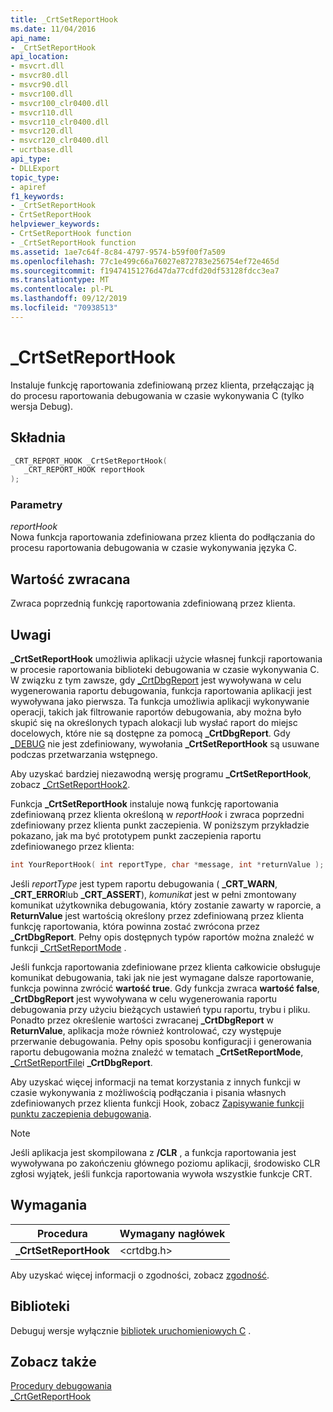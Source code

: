 ```yaml
---
title: _CrtSetReportHook
ms.date: 11/04/2016
api_name:
- _CrtSetReportHook
api_location:
- msvcrt.dll
- msvcr80.dll
- msvcr90.dll
- msvcr100.dll
- msvcr100_clr0400.dll
- msvcr110.dll
- msvcr110_clr0400.dll
- msvcr120.dll
- msvcr120_clr0400.dll
- ucrtbase.dll
api_type:
- DLLExport
topic_type:
- apiref
f1_keywords:
- _CrtSetReportHook
- CrtSetReportHook
helpviewer_keywords:
- CrtSetReportHook function
- _CrtSetReportHook function
ms.assetid: 1ae7c64f-8c84-4797-9574-b59f00f7a509
ms.openlocfilehash: 77c1e499c66a76027e872783e256754ef72e465d
ms.sourcegitcommit: f19474151276d47da77cdfd20df53128fdcc3ea7
ms.translationtype: MT
ms.contentlocale: pl-PL
ms.lasthandoff: 09/12/2019
ms.locfileid: "70938513"
---
```

# <a name="_crtsetreporthook"></a>_CrtSetReportHook

Instaluje funkcję raportowania zdefiniowaną przez klienta, przełączając ją do procesu raportowania debugowania w czasie wykonywania C (tylko wersja Debug).

## <a name="syntax"></a>Składnia

```C
_CRT_REPORT_HOOK _CrtSetReportHook(
   _CRT_REPORT_HOOK reportHook
);
```

### <a name="parameters"></a>Parametry

*reportHook*<br/>
Nowa funkcja raportowania zdefiniowana przez klienta do podłączania do procesu raportowania debugowania w czasie wykonywania języka C.

## <a name="return-value"></a>Wartość zwracana

Zwraca poprzednią funkcję raportowania zdefiniowaną przez klienta.

## <a name="remarks"></a>Uwagi

**_CrtSetReportHook** umożliwia aplikacji użycie własnej funkcji raportowania w procesie raportowania biblioteki debugowania w czasie wykonywania C. W związku z tym zawsze, gdy [_CrtDbgReport](crtdbgreport-crtdbgreportw.md) jest wywoływana w celu wygenerowania raportu debugowania, funkcja raportowania aplikacji jest wywoływana jako pierwsza. Ta funkcja umożliwia aplikacji wykonywanie operacji, takich jak filtrowanie raportów debugowania, aby można było skupić się na określonych typach alokacji lub wysłać raport do miejsc docelowych, które nie są dostępne za pomocą **_CrtDbgReport**. Gdy [_DEBUG](../../c-runtime-library/debug.md) nie jest zdefiniowany, wywołania **_CrtSetReportHook** są usuwane podczas przetwarzania wstępnego.

Aby uzyskać bardziej niezawodną wersję programu **_CrtSetReportHook**, zobacz [_CrtSetReportHook2](crtsetreporthook2-crtsetreporthookw2.md).

Funkcja **_CrtSetReportHook** instaluje nową funkcję raportowania zdefiniowaną przez klienta określoną w *reportHook* i zwraca poprzedni zdefiniowany przez klienta punkt zaczepienia. W poniższym przykładzie pokazano, jak ma być prototypem punkt zaczepienia raportu zdefiniowanego przez klienta:

```C
int YourReportHook( int reportType, char *message, int *returnValue );
```

Jeśli *reportType* jest typem raportu debugowania ( **_CRT_WARN**, **_CRT_ERROR**lub **_CRT_ASSERT**), *komunikat* jest w pełni zmontowany komunikat użytkownika debugowania, który zostanie zawarty w raporcie, a **ReturnValue** jest wartością określony przez zdefiniowaną przez klienta funkcję raportowania, która powinna zostać zwrócona przez **_CrtDbgReport**. Pełny opis dostępnych typów raportów można znaleźć w funkcji [_CrtSetReportMode](crtsetreportmode.md) .

Jeśli funkcja raportowania zdefiniowane przez klienta całkowicie obsługuje komunikat debugowania, taki jak nie jest wymagane dalsze raportowanie, funkcja powinna zwrócić **wartość true**. Gdy funkcja zwraca **wartość false**, **_CrtDbgReport** jest wywoływana w celu wygenerowania raportu debugowania przy użyciu bieżących ustawień typu raportu, trybu i pliku. Ponadto przez określenie wartości zwracanej **_CrtDbgReport** w **ReturnValue**, aplikacja może również kontrolować, czy występuje przerwanie debugowania. Pełny opis sposobu konfiguracji i generowania raportu debugowania można znaleźć w tematach **_CrtSetReportMode**, [_CrtSetReportFile](crtsetreportfile.md)i **_CrtDbgReport**.

Aby uzyskać więcej informacji na temat korzystania z innych funkcji w czasie wykonywania z możliwością podłączania i pisania własnych zdefiniowanych przez klienta funkcji Hook, zobacz [Zapisywanie funkcji punktu zaczepienia debugowania](/visualstudio/debugger/debug-hook-function-writing).

> [!NOTE]
> Jeśli aplikacja jest skompilowana z **/CLR** , a funkcja raportowania jest wywoływana po zakończeniu głównego poziomu aplikacji, środowisko CLR zgłosi wyjątek, jeśli funkcja raportowania wywoła wszystkie funkcje CRT.

## <a name="requirements"></a>Wymagania

|Procedura|Wymagany nagłówek|
|-------------|---------------------|
|**_CrtSetReportHook**|\<crtdbg.h>|

Aby uzyskać więcej informacji o zgodności, zobacz [zgodność](../../c-runtime-library/compatibility.md).

## <a name="libraries"></a>Biblioteki

Debuguj wersje wyłącznie [bibliotek uruchomieniowych C](../../c-runtime-library/crt-library-features.md) .

## <a name="see-also"></a>Zobacz także

[Procedury debugowania](../../c-runtime-library/debug-routines.md)<br/>
[_CrtGetReportHook](crtgetreporthook.md)<br/>
